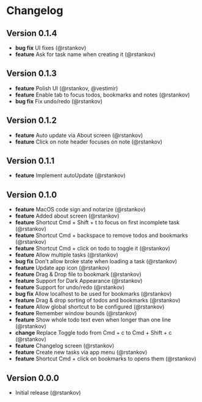 # Changelog

## Version 0.1.4

* __bug fix__ UI fixes (@rstankov)
* __feature__ Ask for task name when creating it (@rstankov)

## Version 0.1.3

* __feature__ Polish UI (@rstankov, @vestimir)
* __feature__ Enable tab to focus todos, bookmarks and notes (@rstankov)
* __bug fix__ Fix undo/redo (@rstankov)

## Version 0.1.2

* __feature__ Auto update via About screen (@rstankov)
* __feature__ Click on note header focuses on note (@rstankov)

## Version 0.1.1

* __feature__ Implement autoUpdate (@rstankov)

## Version 0.1.0

* __feature__ MacOS code sign and notarize (@rstankov)
* __feature__ Added about screen (@rstankov)
* __feature__ Shortcut Cmd + Shift + t to focus on first incomplete task (@rstankov)
* __feature__ Shortcut Cmd + backspace to remove todos and bookmarks (@rstankov)
* __feature__ Shortcut Cmd + click on todo to toggle it (@rstankov)
* __feature__ Allow multiple tasks (@rstankov)
* __bug fix__ Don't allow broke state when loading a task (@rstankov)
* __feature__ Update app icon (@rstankov)
* __feature__ Drag & Drop file to bookmark (@rstankov)
* __feature__ Support for Dark Appearance (@rstankov)
* __feature__ Support for undo/redo (@rstankov)
* __bug fix__ Allow localhost to be used for bookmarks (@rstankov)
* __feature__ Drag & drop sorting of todos and bookmarks (@rstankov)
* __feature__ Allow global shortcut to be configured (@rstankov)
* __feature__ Remember window bounds (@rstankov)
* __feature__ Show whole todo text even when longer than one line (@rstankov)
* __change__ Replace Toggle todo from Cmd + c to Cmd + Shift + c (@rstankov)
* __feature__ Changelog screen (@rstankov)
* __feature__ Create new tasks via app menu (@rstankov)
* __feature__ Shortcut Cmd + click on bookmarks to opens them (@rstankov)

## Version 0.0.0

* Initial release (@rstankov)
